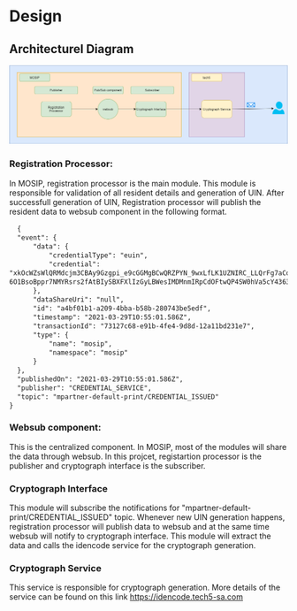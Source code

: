 # Design 

## Architecturel Diagram

  ![alt text](https://github.com/NagarjunaKuchi/cryptograph/blob/1.1.4/Cryptograph_Integrator.png?raw=true)
 
 
### Registration Processor:
  In MOSIP, registration processor is the main module. This module is responsible for validation of all resident details and generation of UIN. 
  After successfull generation of UIN, Registration processor will publish the resident data to websub component in the following format.
  
  ```
    {
	"event": {
		"data": {
			"credentialType": "euin",
			"credential": "xkOcWZsWlQRMdcjm3CBAy9Gzgpi_e9cGGMgBCwQRZPYN_9wxLfLK1UZNIRC_LLQrFg7aCo8vqxHs8kVXjCjHWZ7p4ICgWP3qO7NuanHBVk98-  6O1BsoBppr7NMYRsrs2fAtBIySBXFXlIzGyLBWesIMDMnmIRpCdOFtwQP4SW0hVa5cY4363oldkgeRwgm9Ki9w"
		},
		"dataShareUri": "null",
		"id": "a4bf01b1-a209-4bba-b58b-280743be5edf",
		"timestamp": "2021-03-29T10:55:01.586Z",
		"transactionId": "73127c68-e91b-4fe4-9d8d-12a11bd231e7",
		"type": {
			"name": "mosip",
			"namespace": "mosip"
		}
	},
	"publishedOn": "2021-03-29T10:55:01.586Z",
	"publisher": "CREDENTIAL_SERVICE",
	"topic": "mpartner-default-print/CREDENTIAL_ISSUED"
}

```

### Websub component:
 This is the centralized component. In MOSIP, most of the modules will share the data through websub. In this projcet, registartion processor is the publisher and
 cryptograph interface is the subscriber.
 
### Cryptograph Interface
  This module will subscribe the notifications for "mpartner-default-print/CREDENTIAL_ISSUED" topic. Whenever new UIN generation happens, registration processor will 
  publish data to websub and at the same time websub will notify to cryptograph interface. This module will extract the data and calls the idencode service for the 
  cryptograph generation.
  
  
### Cryptograph Service
  This service is responsible for cryptograph generation. More details of the service can be found on this link https://idencode.tech5-sa.com





